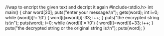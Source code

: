 //wap to encript the given text and decript it again
#include<stdio.h>
int main()
{
char word[20];
puts("enter your message:\n");
gets(word);
int i=0;
while (word[i]!='\0')
{
word[i]=word[i]-33;
i++;
}
puts("the encrypted string is:\n");
puts(word);
i=0;
while (word[i]!='\0')
{
word[i]=word[i]+33;
i++;
}
puts("the decrypted string or the original string is:\n");
puts(word);
}
